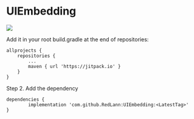 # UIEmbedding

[![](https://jitpack.io/v/RedLann/UIEmbedding.svg)](https://jitpack.io/#RedLann/UIEmbedding)

Add it in your root build.gradle at the end of repositories:

	allprojects {
		repositories {
			...
			maven { url 'https://jitpack.io' }
		}
	}
Step 2. Add the dependency

	dependencies {
	        implementation 'com.github.RedLann:UIEmbedding:<LatestTag>'
	}
